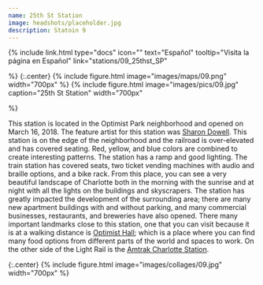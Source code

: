 ```yaml
---
name: 25th St Station
image: headshots/placeholder.jpg
description: Statoin 9
---
```


{%
  include link.html
  type="docs"
  icon=""
  text="Español"
  tooltip="Visita la página en Español"
  link="stations/09_25thst_SP"

%}
{:.center}
{%
  include figure.html
  image="images/maps/09.png"
  width="700px"
%}
{%
  include figure.html
  image="images/pics/09.jpg"
  caption="25th St Station"
  width="700px"

%}


This station is located in the Optimist Park neighborhood and opened on March 16, 2018. The feature artist for this station was [Sharon Dowell](https://www.sharondowell.com/). This station is on the edge of the neighborhood and the railroad is over-elevated and has covered seating. Red, yellow, and blue colors are combined to create interesting patterns. The station has a ramp and good lighting. The train station has covered seats, two ticket vending machines with audio and braille options, and a bike rack. From this place, you can see a very beautiful landscape of Charlotte both in the morning with the sunrise and at night with all the lights on the buildings and skyscrapers. The station has greatly impacted the development of the surrounding area; there are many new apartment buildings with and without parking, and many commercial businesses, restaurants, and breweries have also opened. There many important landmarks close to this station, one that you can visit because it is at a walking distance is [Optimist Hall](https://optimisthall.com/); which is a place where you can find many food options from different parts of the world and spaces to work. On the other side of the Light Rail is the [Amtrak Charlotte Station](https://www.amtrak.com/stations/clt).

{:.center}
{%
include figure.html
image="images/collages/09.jpg"
width="700px"
%}